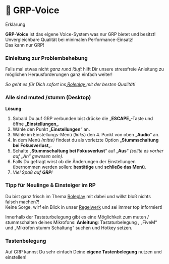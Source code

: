 # 🎤 GRP-Voice

Erklärung

**GRP-Voice** ist das eigene Voice-System was nur GRP bietet und besitzt!\
Unvergleichbare Qualität bei minimalen Performance-Einsatz!\
Das kann nur GRP!

### Einleitung zur Problembehebung <a href="#1-toc-title" id="1-toc-title"></a>

Falls mal etwas nicht _ganz rund läuft_ hilft Dir unsere stressfreie Anleitung zu möglichen Herausforderungen ganz einfach weiter!

_So geht es für Dich sofort ins_[ _Roleplay_ ](../regeln/README/3-roleplay.md)_mit der besten Qualität!_

### Alle sind muted /stumm (Desktop) <a href="#2-toc-title" id="2-toc-title"></a>

**Lösung**:

1. Sobald Du auf GRP verbunden bist drücke die „**ESCAPE**„-Taste und öffne „**Einstellungen**„.
2. Wähle den Punkt „**Einstellungen**“ an.
3. Wähle im Einstellungs-Menü (_links_) den 4. Punkt von oben „**Audio**“ an.
4. In dem Menü _(mitte)_ findest du als vorletzte Option „**Stummschaltung bei Fokusverlust**„.
5. Schalte „**Stummschaltung bei Fokusverlust**“ auf „**Aus**“ _(sollte es vorher auf „An“ gewesen sein)_.
6. Falls Du gefragt wirst ob die Änderungen der Einstellungen übernommen werden sollen: **bestätige** und **schließe das Menü**.
7. _Viel Spaß auf **GRP**!_

### Tipp für Neulinge & Einsteiger im RP <a href="#6-toc-title" id="6-toc-title"></a>

Du bist ganz frisch im Thema [Roleplay](../regeln/README/3-roleplay.md) mit dabei und willst bloß nichts falsch machen?!\
Keine Sorge, wirf ein Blick in unser [Regelwerk](<../README (1).md>) und sei immer top informiert!

Innerhalb der Tastaturbelegung gibt es eine Möglichkeit zum muten / stummschalten deines Mikrofons: **Anleitung**: Tastaturbelegung , „FiveM“ und „Mikrofon stumm Schaltung“ suchen und Hotkey setzen.

### Tastenbelegung <a href="#7-toc-title" id="7-toc-title"></a>

Auf GRP kannst Du sehr einfach Deine **eigene Tastenbelegung** nutzen und einstellen!

